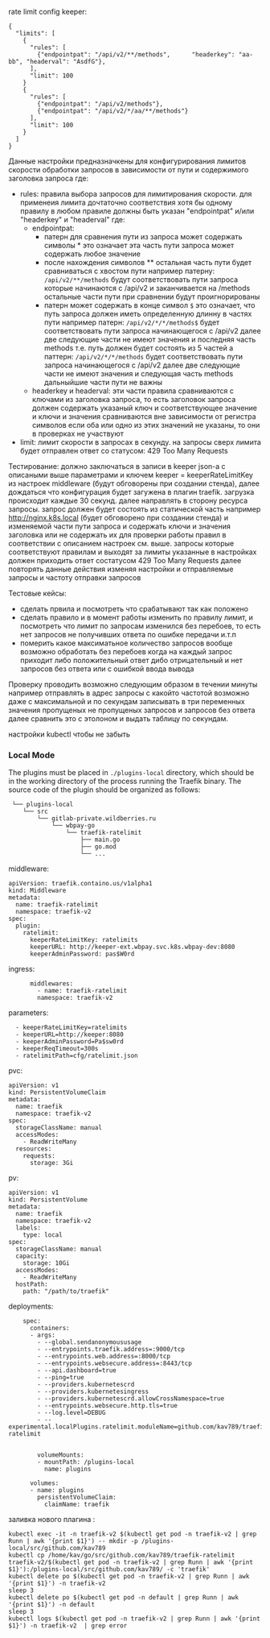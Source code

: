 rate limit config keeper:

```
{
  "limits": [
    {
      "rules": [
        {"endpointpat": "/api/v2/**/methods",      "headerkey": "aa-bb", "headerval": "AsdfG"},
      ],
      "limit": 100
    }
    {
      "rules": [
        {"endpointpat": "/api/v2/methods"},
        {"endpointpat": "/api/v2/*/aa/**/methods"}
      ],
      "limit": 100
    }
  ]
}
```

Данные настройки предназначкены для конфигурирования лимитов скорости обработки запросов в зависимости от пути и содержимого заголовка запроса
где:
  - rules:
    правила выбора запросов для лимитирования скорости. для применеия лимита дочтаточно соответствия хотя бы одному правилу
    в любом правиле должны быть указан "endpointpat" и/или  "headerkey" и "headerval"
    где:
      - endpointpat:
        - патерн для сравнения пути из запроса может содержать символы * это означает эта часть пути запроса может содержать любое значение
        - после нахождения символов ** остальная часть пути будет сравниваться с хвостом пути
          например патерну: ```/api/v2/**/methods``` будут соответствовать пути запроса которые начинаются с /api/v2 и заканчивается на /methods остальные части пути при сравнении будут проигнорированы
        - патерн может содержать в конце символ ```$``` это означает, что путь запроса должен иметь определенную длинну в частях пути
          например патерн: ```/api/v2/*/*/methods$``` будет соответствовать пути запроса начинающегося с /api/v2 далее две следующие части не имеют значения и последняя часть methods т.е. путь должен будет состоять из 5 частей
          а паттерн: ```/api/v2/*/*/methods``` будет соответствовать пути запроса начинающегося с /api/v2 далее две следующие части не имеют значения и следующая часть methods дальныйшие части пути не важны 
      - headerkey и headerval:
        эти части правила сравниваются с ключами из заголовка запроса, то есть заголовок запроса должен содержать указаный ключ и соответствующее значение и ключи и значения сравниваются вне зависимости от регистра символов
        если оба или одно из этих значений не указаны, то они в проверках не участвуют
  - limit:
    лимит скорости в запросах в секунду. на запросы сверх лимита будет отправлен ответ со статусом: 429 Too Many Requests


Тестирование:
  должно заключаться в записи в keeper json-а c описаными выше параметрами и ключем keeper = keeperRateLimitKey из настроек middleware (будут обговорены при создании стенда),
  далее дождаться что конфигурация будет загужена в плагин traefik. загрузка происходит каждые 30 секунд.
  далее направлять в сторону ресурса запросы. запрос должен будет состоять из статической часть например http://nginx.k8s.local (будет обговорено при создании стенда) 
  и изменяемой части пути запроса и содержать ключи и значения заголовка или не содержать их для проверки работы правил в соответствии с описанием настроек см. выше.
  запросы которые соответствуют правилам и выходят за лимиты указанные в настройках должен приходить ответ состатусом 429 Too Many Requests
  далее повторять данные действия изменяя настройки и отправляемые запросы и частоту отправки запросов


Тестовые кейсы:
  - сделать првила и посмотреть что срабатывают так как положено
  - сделать правило и в момент работы изменить по правилу лимит, и посмотреть что лимит по запросам изменился без перебоев, то есть нет запросов не получивших ответа
    по ошибке передачи и.т.п
  - померить какое максиматьное количество запросов вообще возможно обработать без перебоев когда на каждый запрос приходит либо положительный ответ дибо отрицательный
    и нет запросов без ответа или с ошибкой ввода вывода

Проверку проводить возможно следующим образом в течении минуты например отправлять в адрес запросы с какойто частотой возможно даже с максимальной
и по секундам записывать в три переменных значения пропущеных не пропущеных запросов и запросов без ответа 
далее сравнить это с этолоном и выдать таблицу по секундам.







настройки kubectl
чтобы не забыть


### Local Mode


The plugins must be placed in `./plugins-local` directory,
which should be in the working directory of the process running the Traefik binary.
The source code of the plugin should be organized as follows:

```
 └── plugins-local
    └── src
        └── gitlab-private.wildberries.ru
            └── wbpay-go
                └── traefik-ratelimit
                    ├── main.go
                    ├── go.mod
                    └── ...
```

middleware:

```
apiVersion: traefik.containo.us/v1alpha1
kind: Middleware
metadata:
  name: traefik-ratelimit
  namespace: traefik-v2
spec:
  plugin:
    ratelimit:
      keeperRateLimitKey: ratelimits
      keeperURL: http://keeper-ext.wbpay.svc.k8s.wbpay-dev:8080
      keeperAdminPassword: pas$W0rd
```


ingress:

```
      middlewares:
        - name: traefik-ratelimit
        namespace: traefik-v2
```


parameters:

```
  - keeperRateLimitKey=ratelimits
  - keeperURL=http://keeper:8080
  - keeperAdminPassword=Pa$sw0rd
  - keeperReqTimeout=300s
  - ratelimitPath=cfg/ratelimit.json

```


pvc:

```
apiVersion: v1
kind: PersistentVolumeClaim
metadata:
  name: traefik
  namespace: traefik-v2
spec:
  storageClassName: manual
  accessModes:
    - ReadWriteMany
  resources:
    requests:
      storage: 3Gi
```
pv:

```
apiVersion: v1
kind: PersistentVolume
metadata:
  name: traefik
  namespace: traefik-v2
  labels:
    type: local
spec:
  storageClassName: manual
  capacity:
    storage: 10Gi
  accessModes:
    - ReadWriteMany
  hostPath:
    path: "/path/to/traefik"
```

deployments:
```
    spec:
      containers:
      - args:
        - --global.sendanonymoususage
        - --entrypoints.traefik.address=:9000/tcp
        - --entrypoints.web.address=:8000/tcp
        - --entrypoints.websecure.address=:8443/tcp
        - --api.dashboard=true
        - --ping=true
        - --providers.kubernetescrd
        - --providers.kubernetesingress
        - --providers.kubernetescrd.allowCrossNamespace=true
        - --entrypoints.websecure.http.tls=true
        - --log.level=DEBUG
        - --experimental.localPlugins.ratelimit.moduleName=github.com/kav789/traefik-ratelimit


        volumeMounts:
        - mountPath: /plugins-local
          name: plugins

      volumes:
      - name: plugins
        persistentVolumeClaim:
          claimName: traefik

```
заливка нового плагина :
```
kubectl exec -it -n traefik-v2 $(kubectl get pod -n traefik-v2 | grep Runn | awk '{print $1}') -- mkdir -p /plugins-local/src/github.com/kav789
kubectl cp /home/kav/go/src/github.com/kav789/traefik-ratelimit traefik-v2/$(kubectl get pod -n traefik-v2 | grep Runn | awk '{print $1}'):/plugins-local/src/github.com/kav789/ -c 'traefik'
kubectl delete po $(kubectl get pod -n traefik-v2 | grep Runn | awk '{print $1}') -n traefik-v2
sleep 3
kubectl delete po $(kubectl get pod -n default | grep Runn | awk '{print $1}') -n default
sleep 3
kubectl logs $(kubectl get pod -n traefik-v2 | grep Runn | awk '{print $1}') -n traefik-v2  | grep error
```
